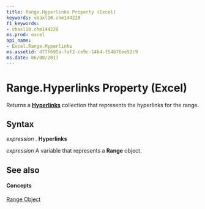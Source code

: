 ```yaml
---
title: Range.Hyperlinks Property (Excel)
keywords: vbaxl10.chm144228
f1_keywords:
- vbaxl10.chm144228
ms.prod: excel
api_name:
- Excel.Range.Hyperlinks
ms.assetid: d77f695a-faf2-ce9c-1464-f54b76ee52c9
ms.date: 06/08/2017
---
```



# Range.Hyperlinks Property (Excel)

Returns a  **[Hyperlinks](hyperlinks-object-excel.md)** collection that represents the hyperlinks for the range.


## Syntax

 _expression_ . **Hyperlinks**

 _expression_ A variable that represents a **Range** object.


## See also


#### Concepts


[Range Object](range-object-excel.md)

